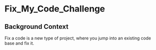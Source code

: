 # Fix_My_Code_Challenge


## Background Context

Fix a code is a new type of project, where you jump into an existing code base and fix it.

